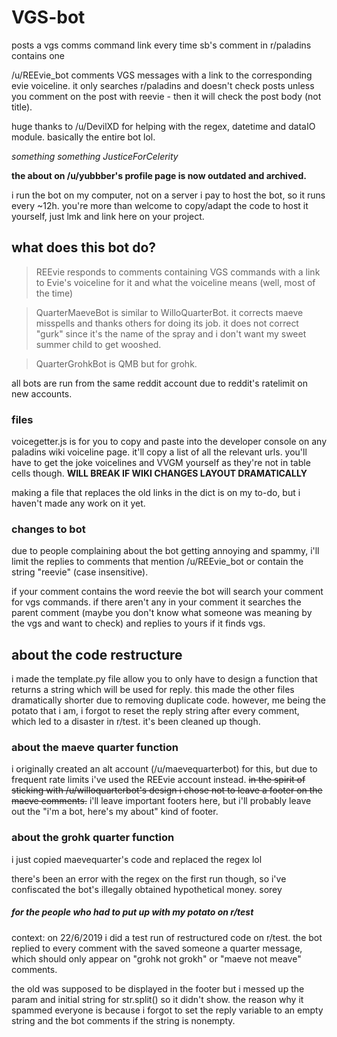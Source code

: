# VGS-bot
posts a vgs comms command link every time sb's comment in r/paladins contains one

/u/REEvie_bot comments VGS messages with a link to the corresponding evie voiceline. it only searches r/paladins and doesn't check posts unless you comment on the post with reevie - then it will check the post body (not title).

huge thanks to /u/DevilXD for helping with the regex, datetime and dataIO module. basically the entire bot lol.

*something something JusticeForCelerity*

**the about on /u/yubbber's profile page is now outdated and archived.**

i run the bot on my computer, not on a server i pay to host the bot, so it runs every ~12h.
you're more than welcome to copy/adapt the code to host it yourself, just lmk and link here on your project.

## what does this bot do?
> REEvie responds to comments containing VGS commands with a link to Evie's voiceline for it and what the voiceline means (well, most of the time)

> QuarterMaeveBot is similar to WilloQuarterBot. it corrects maeve misspells and thanks others for doing its job. it does not correct "gurk" since it's the name of the spray and i don't want my sweet summer child to get wooshed.

> QuarterGrohkBot is QMB but for grohk.

all bots are run from the same reddit account due to reddit's ratelimit on new accounts.

### files
voicegetter.js is for you to copy and paste into the developer console on any paladins wiki voiceline page. it'll copy a list of all the relevant urls. you'll have to get the joke voicelines and VVGM yourself as they're not in table cells though. **WILL BREAK IF WIKI CHANGES LAYOUT DRAMATICALLY**

making a file that replaces the old links in the dict is on my to-do, but i haven't made any work on it yet.

### changes to bot

due to people complaining about the bot getting annoying and spammy, i'll limit the replies to comments that mention /u/REEvie_bot or contain the string "reevie" (case insensitive).

if your comment contains the word reevie the bot will search your comment for vgs commands. if there aren't any in your comment it searches the parent comment (maybe you don't know what someone was meaning by the vgs and want to check) and replies to yours if it finds vgs.

## about the code restructure

i made the template.py file allow you to only have to design a function that returns a string which will be used for reply. this made the other files dramatically shorter due to removing duplicate code. however, me being the potato that i am, i forgot to reset the reply string after every comment, which led to a disaster in r/test. it's been cleaned up though.

### about the maeve quarter function
i originally created an alt account (/u/maevequarterbot) for this, but due to frequent rate limits i've used the REEvie account instead. ~~in the spirit of sticking with /u/willoquarterbot's design i chose not to leave a footer on the maeve comments.~~ i'll leave important footers here, but i'll probably leave out the "i'm a bot, here's my about" kind of footer.

### about the grohk quarter function
i just copied maevequarter's code and replaced the regex lol

there's been an error with the regex on the first run though, so i've confiscated the bot's illegally obtained hypothetical money. sorey

##### for the people who had to put up with my potato on r/test
context: on 22/6/2019 i did a test run of restructured code on r/test. the bot replied to every comment with the saved someone a quarter message, which should only appear on "grohk not grokh" or "maeve not meave" comments.

the old was supposed to be displayed in the footer but i messed up the param and initial string for str.split() so it didn't show. the reason why it spammed everyone is because i forgot to set the reply variable to an empty string and the bot comments if the string is nonempty.
